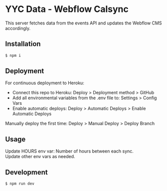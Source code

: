 # YYC Data - Webflow Calsync

This server fetches data from the events API and updates the Webflow CMS accordingly.

## Installation

```sh
$ npm i
```

## Deployment

For continuous deployment to Heroku: <br>

-   Connect this repo to Heroku: Deploy > Deployment method > GitHub
-   Add all environmental variables from the .env file to: Settings > Config Vars
-   Enable automatic deploys: Deploy > Automatic Deploys > Enable Automatic Deploys

Manually deploy the first time: Deploy > Manual Deploy > Deploy Branch

## Usage

Update HOURS env var: Number of hours between each sync. <br>
Update other env vars as needed.

## Development

```sh
$ npm run dev
```
